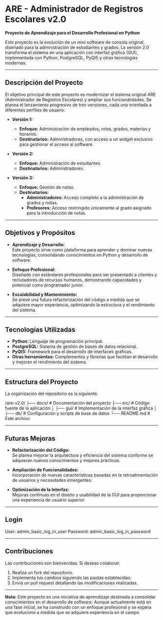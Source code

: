 # ARE - Administrador de Registros Escolares v2.0

**Proyecto de Aprendizaje para el Desarrollo Profesional en Python**

Este proyecto es la evolución de un mini software de consola original, diseñado para la administración de estudiantes y grados. La versión 2.0 transforma el sistema en una aplicación con interfaz gráfica (GUI), implementada con Python, PostgreSQL, PyQt5 y otras tecnologías modernas.

---

## Descripción del Proyecto

El objetivo principal de este proyecto es modernizar el sistema original ARE (Administrador de Registros Escolares) y ampliar sus funcionalidades. Se planea el lanzamiento progresivo de tres versiones, cada una orientada a diferentes perfiles de usuario:

- **Versión 1:**  
  - **Enfoque:** Administración de empleados, roles, grados, materias y horarios.  
  - **Destinatarios:** Administradores, con acceso a un widget exclusivo para gestionar el acceso al software.

- **Versión 2:**  
  - **Enfoque:** Administración de estudiantes.  
  - **Destinatarios:** Administradores.

- **Versión 3:**  
  - **Enfoque:** Gestión de notas.  
  - **Destinatarios:**  
    - **Administradores:** Acceso completo a la administración de grados y notas.  
    - **Profesores:** Acceso restringido únicamente al grado asignado para la introducción de notas.

---

## Objetivos y Propósitos

- **Aprendizaje y Desarrollo:**  
  Este proyecto sirve como plataforma para aprender y dominar nuevas tecnologías, consolidando conocimientos en Python y desarrollo de software.

- **Enfoque Profesional:**  
  Diseñado con estándares profesionales para ser presentado a clientes y reclutadores de recursos humanos, demostrando capacidades y potencial como programador junior.

- **Escalabilidad y Mantenimiento:**  
  Se prevé una futura refactorización del código a medida que se adquiere mayor experiencia, optimizando la estructura y el rendimiento del sistema.

---

## Tecnologías Utilizadas

- **Python:** Lenguaje de programación principal.
- **PostgreSQL:** Sistema de gestión de bases de datos relacional.
- **PyQt5:** Framework para el desarrollo de interfaces gráficas.
- **Otras herramientas:** Complementos y librerías que facilitan el desarrollo y mejoran el rendimiento del sistema.

---

## Estructura del Proyecto

La organización del repositorio es la siguiente:

/are-v2.0/ 
├── docs/ # Documentación del proyecto 
├── src/ # Código fuente de la aplicación 
│ ├── gui/ # Implementación de la interfaz gráfica 
│ ├── db/ # Configuración y scripts de base de datos 
└── README.md # Este archivo

---

## Futuras Mejoras

- **Refactorización del Código:**  
  Se planea mejorar la arquitectura y eficiencia del sistema conforme se adquieran nuevos conocimientos y mejores prácticas.

- **Ampliación de Funcionalidades:**  
  Incorporación de nuevas características basadas en la retroalimentación de usuarios y necesidades emergentes.

- **Optimización de la Interfaz:**  
  Mejoras continuas en el diseño y usabilidad de la GUI para proporcionar una experiencia de usuario superior.

---

## Login

User: admin_basic_log_in_user
Password: admin_basic_log_in_password

---

## Contribuciones

Las contribuciones son bienvenidas. Si deseas colaborar:

1. Realiza un fork del repositorio.
2. Implementa tus cambios siguiendo las pautas establecidas.
3. Envía un pull request detallando las modificaciones realizadas.


---

**Nota:** Este proyecto es una iniciativa de aprendizaje destinada a consolidar conocimientos en el desarrollo de software. Aunque actualmente está en una fase inicial, se ha construido con un enfoque profesional y se espera que evolucione a medida que se adquiere experiencia en el campo.
